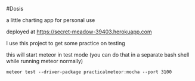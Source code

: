 #Dosis

a little charting app for personal use

deployed at https://secret-meadow-39403.herokuapp.com

I use this project to get some practice on testing

this will start meteor in test mode (you can do that in a separate bash shell while running meteor normally)

```
meteor test --driver-package practicalmeteor:mocha --port 3100
```
